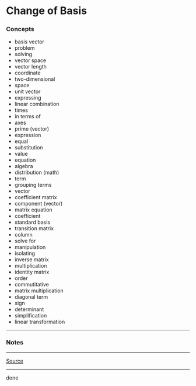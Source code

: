 # Change of Basis

### Concepts

- basis vector
- problem
- solving
- vector space
- vector length
- coordinate
- two-dimensional
- space
- unit vector
- expressing
- linear combination
- times
- in terms of
- axes
- prime (vector)
- expression
- equal
- substitution
- value
- equation
- algebra
- distribution (math)
- term
- grouping terms
- vector
- coefficient matrix
- component (vector)
- matrix equation
- coefficient
- standard basis
- transition matrix
- column
- solve for
- manipulation
- isolating
- inverse matrix
- multiplication
- identity matrix
- order
- commutitative
- matrix multiplication
- diagonal term
- sign
- determinant
- simplification
- linear transformation

---

### Notes

---

[Source](https://youtu.be/HZa1RwFHgwU)

---

done